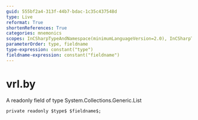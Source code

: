 ```yaml
---
guid: 555bf2a4-313f-44b7-bdac-1c35c437548d
type: Live
reformat: True
shortenReferences: True
categories: mnemonics
scopes: InCSharpTypeAndNamespace(minimumLanguageVersion=2.0), InCSharpTypeMember(minimumLanguageVersion=2.0)
parameterOrder: type, fieldname
type-expression: constant("type")
fieldname-expression: constant("fieldname")
---
```


# vrl.by

A readonly field of type System.Collections.Generic.List<byte>

```
private readonly $type$ $fieldname$;
```
